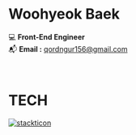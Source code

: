 <!-- <div align="center"> -->
<div>

# Woohyeok Baek

💻 **Front-End Engineer**<br>
📬 **Email :** qordngur156@gmail.com<br>

<br>

# TECH

[![stackticon](https://firebasestorage.googleapis.com/v0/b/stackticon-81399.appspot.com/o/images%2F1704265063444?alt=media&token=ed121dcf-f91b-4a98-809e-0442e91fd572)](https://github.com/msdio/stackticon)

<!-- https://msdio.github.io/stackticon/#/ -->

<!-- <p herf="https://skillicons.dev">
    <img src="https://skillicons.dev/icons?i=html,css,js,react,nextjs,redux,mongodb&perline=7"/>
</p> -->

<br>

</div>


<!-- ![HTML badge](https://img.shields.io/badge/HTML-E34F26?style=flat-square&logo=HTML&logoColor=white) ![CSS badge](https://img.shields.io/badge/CSS-1572B6?style=flat-square&logo=CSS&logoColor=white) ![JavaScript badge](https://img.shields.io/badge/Javascript-F7DF1E?style=flat-square&logo=javascript&logoColor=white)
![React badge](https://img.shields.io/badge/React-61DAFB?style=flat-square&logo=react&logoColor=white) ![Node.js badge](https://img.shields.io/badge/Node.js-339933?style=flat-square&logo=node.js&logoColor=white) ![Next badge](https://img.shields.io/badge/Next-000000?style=flat-square&logo=next.js&logoColor=white) ![MongoDB badge](https://img.shields.io/badge/MongoDB-47A248?style=flat-square&logo=mongoDB&logoColor=white)
![Git badge](https://img.shields.io/badge/Git-F05032?style=flat-square&logo=Git&logoColor=white)   -->
